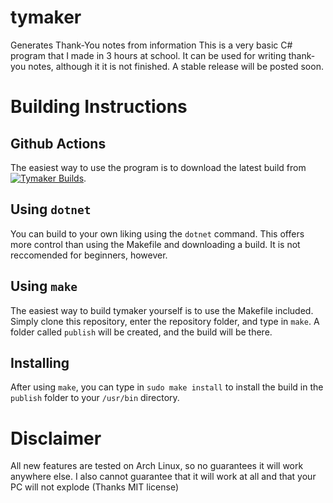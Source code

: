 # tymaker
Generates Thank-You notes from information
This is a very basic C# program that I made in 3 hours at school. It can be used for writing thank-you notes, although it it is not finished. A stable release will be posted soon.
# Building Instructions
## Github Actions
The easiest way to use the program is to download the latest build from [![Tymaker Builds](https://github.com/Anti-Apple4life/tymaker-group/actions/workflows/tymaker.yml/badge.svg)](https://github.com/Anti-Apple4life/tymaker-group/actions/workflows/tymaker.yml).
## Using `dotnet`
You can build to your own liking using the `dotnet` command. This offers more control than using the Makefile and downloading a build. It is not reccomended for beginners, however.
## Using `make`
The easiest way to build tymaker yourself is to use the Makefile included. Simply clone this repository, enter the repository folder, and type in `make`. A folder called `publish` will be created, and the build will be there.
## Installing
After using `make`, you can type in `sudo make install` to install the build in the `publish` folder to your `/usr/bin` directory.
# Disclaimer
All new features are tested on Arch Linux, so no guarantees it will work anywhere else. I also cannot guarantee that it will work at all and that your PC will not explode (Thanks MIT license)
